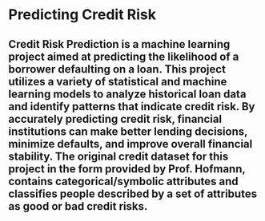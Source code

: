 # Predicting Credit Risk 

## Credit Risk Prediction is a machine learning project aimed at predicting the likelihood of a borrower defaulting on a loan. This project utilizes a variety of statistical and machine learning models to analyze historical loan data and identify patterns that indicate credit risk. By accurately predicting credit risk, financial institutions can make better lending decisions, minimize defaults, and improve overall financial stability. The original credit dataset for this project in the form provided by Prof. Hofmann, contains categorical/symbolic attributes and classifies people described by a set of attributes as good or bad credit risks.

